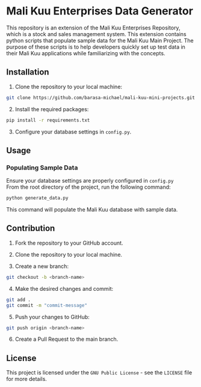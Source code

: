# Mali Kuu Enterprises Data Generator
This repository is an extension of the Mali Kuu Enterprises Repository, which is a stock and sales management system. This extension contains python scripts that populate sample data for the Mali Kuu Main Project. The purpose of these scripts is to help developers quickly set up test data in their Mali Kuu applications while familiarizing with the concepts.

## Installation
1. Clone the repository to your local machine:
```bash
git clone https://github.com/barasa-michael/mali-kuu-mini-projects.git
```
2. Install the required packages:
```bash
pip install -r requirements.txt
```

3. Configure your database settings in `config.py`.

## Usage
### Populating Sample Data
Ensure your database settings are properly configured in `config.py` <br>
From the root directory of the project, run the following command:
```bash
python generate_data.py
```
This command will populate the Mali Kuu database with sample data.

## Contribution
1. Fork the repository to your GitHub account.
2. Clone the repository to your local machine.

3. Create a new branch:
```bash
git checkout -b <branch-name>
```

4. Make the desired changes and commit:
```bash
git add .
git commit -m "commit-message"
```

5. Push your changes to GitHub:
```bash
git push origin <branch-name>
```

6. Create a Pull Request to the main branch.

## License
This project is licensed under the `GNU Public License` - see the `LICENSE` file for more details.
